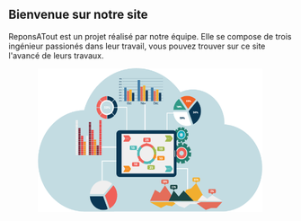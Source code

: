 ## Bienvenue sur notre site
ReponsATout est un projet réalisé par notre équipe. Elle se compose de trois ingénieur passionés dans leur travail, vous pouvez trouver sur ce site l'avancé de leurs travaux.

<div style="text-align:center"><img src="Images/banner.png" alt="" width="400" height="256"></div>
